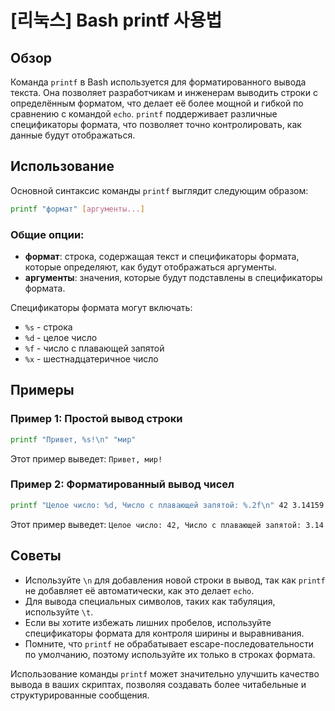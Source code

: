# [리눅스] Bash printf 사용법

## Обзор
Команда `printf` в Bash используется для форматированного вывода текста. Она позволяет разработчикам и инженерам выводить строки с определённым форматом, что делает её более мощной и гибкой по сравнению с командой `echo`. `printf` поддерживает различные спецификаторы формата, что позволяет точно контролировать, как данные будут отображаться.

## Использование
Основной синтаксис команды `printf` выглядит следующим образом:

```bash
printf "формат" [аргументы...]
```

### Общие опции:
- **формат**: строка, содержащая текст и спецификаторы формата, которые определяют, как будут отображаться аргументы.
- **аргументы**: значения, которые будут подставлены в спецификаторы формата.

Спецификаторы формата могут включать:
- `%s` - строка
- `%d` - целое число
- `%f` - число с плавающей запятой
- `%x` - шестнадцатеричное число

## Примеры
### Пример 1: Простой вывод строки
```bash
printf "Привет, %s!\n" "мир"
```
Этот пример выведет: `Привет, мир!`

### Пример 2: Форматированный вывод чисел
```bash
printf "Целое число: %d, Число с плавающей запятой: %.2f\n" 42 3.14159
```
Этот пример выведет: `Целое число: 42, Число с плавающей запятой: 3.14`

## Советы
- Используйте `\n` для добавления новой строки в вывод, так как `printf` не добавляет её автоматически, как это делает `echo`.
- Для вывода специальных символов, таких как табуляция, используйте `\t`.
- Если вы хотите избежать лишних пробелов, используйте спецификаторы формата для контроля ширины и выравнивания.
- Помните, что `printf` не обрабатывает escape-последовательности по умолчанию, поэтому используйте их только в строках формата.

Использование команды `printf` может значительно улучшить качество вывода в ваших скриптах, позволяя создавать более читабельные и структурированные сообщения.
